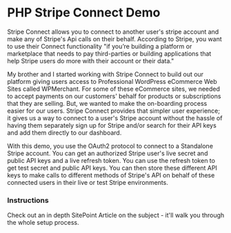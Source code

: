 PHP Stripe Connect Demo
===============

Stripe Connect allows you to connect to another user's stripe account and make any of Stripe's Api calls on their behalf. According to Stripe, you want to use their Connect functionality "if you’re building a platform or marketplace that needs to pay third-parties or building applications that help Stripe users do more with their account or their data." 

My brother and I started working with Stripe Connect to build out our platform giving users access to Professional WordPress eCommerce Web Sites called WPMerchant. For some of these eCommerce sites, we needed to accept payments on our customers' behalf for products or subscriptions that they are selling.  But, we wanted to make the on-boarding process easier for our users. Stripe Connect provides that simpler user experience; it gives us a way to connect to a user's Stripe account without the hassle of having them separately sign up for Stripe and/or search for their API keys and add them directly to our dashboard.  

With this demo, you use the OAuth2 protocol to connect to a Standalone Stripe account. You can get an authorized Stripe user's live secret and public API keys and a live refresh token. You can use the refresh token to get test secret and public API keys. You can then store these different API keys to make calls to different methods of Stripe's API on behalf of these connected users in their live or test Stripe environments. 

### Instructions
Check out an in depth SitePoint Article on the subject - it'll walk you through the whole setup process.